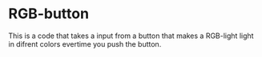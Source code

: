 # RGB-button

This is a code that takes a input from a button that makes a RGB-light light in difrent colors evertime you push the button. 

